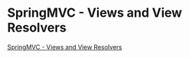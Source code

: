 # SpringMVC - Views and View Resolvers
[SpringMVC - Views and View Resolvers](https://aiwithcloud.com/2022/09/16/springmvc___views_and_view_resolvers/)
